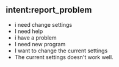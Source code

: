 ## intent:report_problem
- i need change settings
- I need help
- i have a problem
- I need new program
- I want to change the current settings
- The current settings doesn't work well.